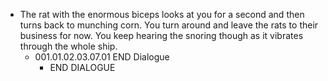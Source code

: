 - The rat with the enormous biceps looks at you for a second and then turns back to munching corn. You turn around and leave the rats to their business for now. You keep hearing the snoring though as it vibrates through the whole ship.
	- 001.01.02.03.07.01 END Dialogue
		- END DIALOGUE